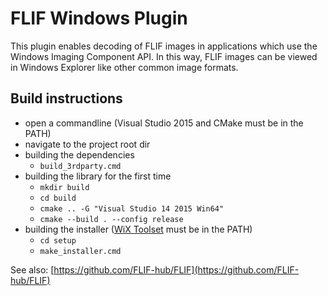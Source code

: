 # FLIF Windows Plugin
This plugin enables decoding of FLIF images in applications which use the Windows Imaging Component API. In this way, FLIF images can be viewed in Windows Explorer like other common image formats.

## Build instructions
* open a commandline (Visual Studio 2015 and CMake must be in the PATH)
* navigate to the project root dir
* building the dependencies
  * `build_3rdparty.cmd`
* building the library for the first time
  * `mkdir build`
  * `cd build`
  * `cmake .. -G "Visual Studio 14 2015 Win64"`
  * `cmake --build . --config release`
* building the installer ([WiX Toolset](http://wixtoolset.org/) must be in the PATH)
  * `cd setup`
  * `make_installer.cmd`

See also: [https://github.com/FLIF-hub/FLIF](https://github.com/FLIF-hub/FLIF)